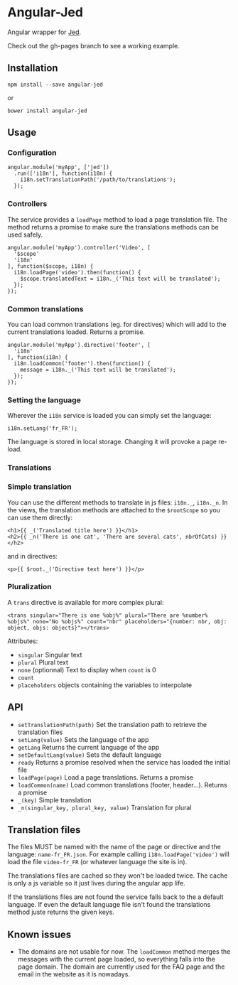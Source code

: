 # Angular-Jed

Angular wrapper for [Jed](http://slexaxton.github.io/Jed/).

Check out the gh-pages branch to see a working example.

## Installation

    npm install --save angular-jed

or

    bower install angular-jed

## Usage

### Configuration

    angular.module('myApp', ['jed'])
      .run(['i18n'], function(i18n) {
        i18n.setTranslationPath('/path/to/translations');
      });

### Controllers

The service provides a `loadPage` method to load a page translation file. The method returns a promise to make sure the translations methods can be used safely.

    angular.module('myApp').controller('Video', [
      '$scope'
      'i18n'
    ], function($scope, i18n) {
      i18n.loadPage('video').then(function() {
        $scope.translatedText = i18n._('This text will be translated');
      });
    });

### Common translations

You can load common translations (eg. for directives) which will add to the current translations loaded. Returns a promise.

    angular.module('myApp').directive('footer', [
      'i18n'
    ], function(i18n) {
      i18n.loadCommon('footer').then(function() {
        message = i18n._('This text will be translated');
      });
    });

### Setting the language

Wherever the `i18n` service is loaded you can simply set the language:

    i18n.setLang('fr_FR');

The language is stored in local storage. Changing it will provoke a page re-load.

### Translations

### Simple translation

You can use the different methods to translate in js files: `i18n._`, `i18n._n`.
In the views, the translation methods are attached to the `$rootScope` so you can use them directly:

    <h1>{{ _('Translated title here') }}</h1>
    <h2>{{ _n('There is one cat', 'There are several cats', nbrOfCats) }}</h2>

and in directives:

    <p>{{ $root._('Directive text here') }}</p>

### Pluralization

A `trans` directive is available for more complex plural:

    <trans singular="There is one %obj%" plural="There are %number% %objs%" none="No %objs%" count="nbr" placeholders="{number: nbr, obj: object, objs: objects}"></trans>

Attributes:
* `singular` Singular text
* `plural` Plural text
* `none` (optionnal) Text to display when `count` is 0
* `count`
* `placeholders` objects containing the variables to interpolate


## API

* `setTranslationPath(path)` Set the translation path to retrieve the translation files
* `setLang(value)` Sets the language of the app
* `getLang` Returns the current language of the app
* `setDefaultLang(value)` Sets the default language
* `ready` Returns a promise resolved when the service has loaded the initial file
* `loadPage(page)` Load a page translations. Returns a promise
* `loadCommon(name)` Load common translations (footer, header...). Returns a promise
* `_(key)` Simple translation
* `_n(singular_key, plural_key, value)` Translation for plural

## Translation files

The files MUST be named with the name of the page or directive and the language: `name-fr_FR.json`.
For example calling `i18n.loadPage('video')` will load the file `video-fr_FR` (or whatever language the site is in).

The translations files are cached so they won't be loaded twice. The cache is only a js variable so it just lives during the angular app life.

If the translations files are not found the service falls back to the a default language. If even the default language file isn't found the translations method juste returns the given keys.

## Known issues

* The domains are not usable for now. The `loadCommon` method merges the messages with the current page loaded, so everything falls into the page domain. The domain are currently used for the FAQ page and the email in the website as it is nowadays.
